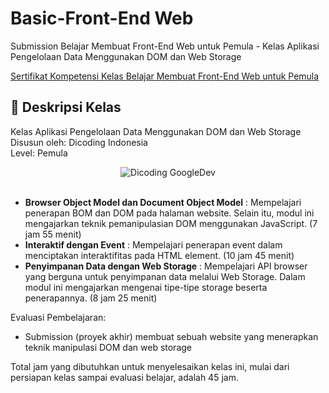 # Basic-Front-End Web

Submission Belajar Membuat Front-End Web untuk Pemula - Kelas Aplikasi Pengelolaan Data Menggunakan DOM dan Web Storage

[Sertifikat Kompetensi Kelas Belajar Membuat Front-End Web untuk Pemula](https://www.dicoding.com/certificates/53XEY1EEVPRN)

## 🚀 Deskripsi Kelas

Kelas Aplikasi Pengelolaan Data Menggunakan DOM dan Web Storage <br>
Disusun oleh: Dicoding Indonesia <br>
Level: Pemula

<div align="center">
  <img src="https://dicodingacademy.blob.core.windows.net/academies/20200630231649b6cb97fdd41db516112699c1ff08c888.png" alt="Dicoding GoogleDev">
</div>

<br>

- **Browser Object Model dan Document Object Model** : Mempelajari penerapan BOM dan DOM pada halaman website. Selain itu, modul ini mengajarkan teknik pemanipulasian DOM menggunakan JavaScript. (7 jam 55 menit)
- **Interaktif dengan Event** : Mempelajari penerapan event dalam menciptakan interaktifitas pada HTML element. (10 jam 45 menit)
- **Penyimpanan Data dengan Web Storage** : Mempelajari API browser yang berguna untuk penyimpanan data melalui Web Storage. Dalam modul ini mengajarkan mengenai tipe-tipe storage beserta penerapannya. (8 jam 25 menit)

Evaluasi Pembelajaran:

- Submission (proyek akhir) membuat sebuah website yang menerapkan teknik manipulasi DOM dan web storage

Total jam yang dibutuhkan untuk menyelesaikan kelas ini, mulai dari persiapan kelas sampai evaluasi belajar, adalah 45 jam.
